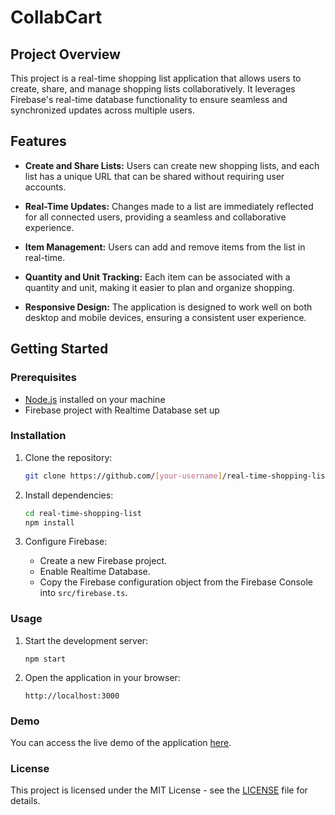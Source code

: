 # CollabCart

## Project Overview

This project is a real-time shopping list application that allows users to create, share, and manage shopping lists collaboratively. It leverages Firebase's real-time database functionality to ensure seamless and synchronized updates across multiple users.

## Features

- **Create and Share Lists:** Users can create new shopping lists, and each list has a unique URL that can be shared without requiring user accounts.

- **Real-Time Updates:** Changes made to a list are immediately reflected for all connected users, providing a seamless and collaborative experience.

- **Item Management:** Users can add and remove items from the list in real-time.

- **Quantity and Unit Tracking:** Each item can be associated with a quantity and unit, making it easier to plan and organize shopping.

- **Responsive Design:** The application is designed to work well on both desktop and mobile devices, ensuring a consistent user experience.

## Getting Started

### Prerequisites

- [Node.js](https://nodejs.org/) installed on your machine
- Firebase project with Realtime Database set up

### Installation

1. Clone the repository:

   ```bash
   git clone https://github.com/[your-username]/real-time-shopping-list.git
    ```

2. Install dependencies:

   ```bash
   cd real-time-shopping-list
   npm install
   ```
3. Configure Firebase:

   - Create a new Firebase project.
   - Enable Realtime Database.
   - Copy the Firebase configuration object from the Firebase Console into `src/firebase.ts`.

### Usage

1. Start the development server:

    ```
    npm start
    ```

2. Open the application in your browser:

    ```
    http://localhost:3000
    ```



### Demo
You can access the live demo of the application [here]().

### License
This project is licensed under the MIT License - see the [LICENSE](LICENSE) file for details.
